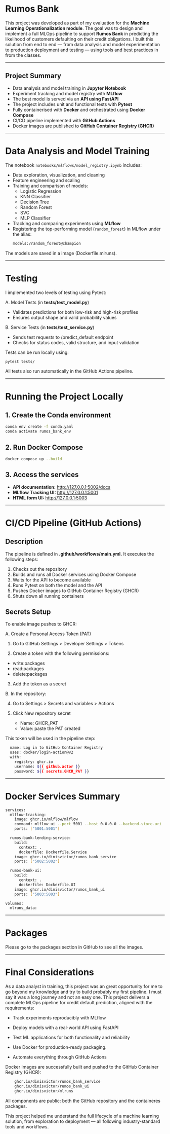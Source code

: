 # Rumos Bank

This project was developed as part of my evaluation for the **Machine Learning Operationalization module**. The goal was to design and implement a full MLOps pipeline to support **Rumos Bank** in predicting the likelihood of customers defaulting on their credit obligations.
I built this solution from end to end — from data analysis and model experimentation to production deployment and testing — using tools and best practices in from the classes.

---

## Project Summary

- Data analysis and model training in **Jupyter Notebook**
- Experiment tracking and model registry with **MLflow**
- The best model is served via an **API using FastAPI**
- The project includes unit and functional tests with **Pytest**
- Fully containerised with **Docker** and orchestrated using **Docker Compose**
- CI/CD pipeline implemented with **GitHub Actions**
- Docker images are published to **GitHub Container Registry (GHCR)**

---

# Data Analysis and Model Training

The notebook `notebooks/mlflows/model_registry.ipynb` includes:

- Data exploration, visualization, and cleaning
- Feature engineering and scaling  
- Training and comparison of models:
  - Logistic Regression
  - KNN Classifier
  - Decision Tree
  - Random Forest
  - SVC
  - MLP Classifier
- Tracking and comparing experiments using **MLflow**  
- Registering the top-performing model (`random_forest`) in MLflow under the alias:  
  ```bash
  models:/random_forest@champion

The models are saved in a image (Dockerfile.mlruns).

  ---

# Testing

I implemented two levels of testing using Pytest:

A. Model Tests (in **tests/test_model.py**)

- Validates predictions for both low-risk and high-risk profiles
- Ensures output shape and valid probability values

B. Service Tests (in **tests/test_service.py**)

- Sends test requests to /predict_default endpoint
- Checks for status codes, valid structure, and input validation

Tests can be run locally using:

```bash
pytest tests/
```

All tests also run automatically in the GitHub Actions pipeline. 

---

# Running the Project Locally

## 1. Create the Conda environment
```bash 
conda env create -f conda.yaml
conda activate rumos_bank_env
```

## 2. Run Docker Compose

```bash
docker compose up --build
```

## 3. Access the services

- **API documentation:** http://127.0.0.1:5002/docs  
- **MLflow Tracking UI:** http://127.0.0.1:5001  
- **HTML form UI:** http://127.0.0.1:5003  

---

# CI/CD Pipeline (GitHub Actions)

## Description

The pipeline is defined in **.github/workflows/main.yml.** It executes the following steps:

1.	Checks out the repository
2.	Builds and runs all Docker services using Docker Compose
3.	Waits for the API to become available
4.	Runs Pytest on both the model and the API
5.	Pushes Docker images to GitHub Container Registry (GHCR)
6.	Shuts down all running containers

## Secrets Setup

To enable image pushes to GHCR:

A. Create a Personal Access Token (PAT)

1. Go to GitHub Settings > Developer Settings > Tokens

2. Create a token with the following permissions:

  - write:packages
  - read:packages
  - delete:packages

3. Add the token as a secret

B. In the repository:

4. Go to Settings > Secrets and variables > Actions

5. Click New repository secret

   - Name: GHCR_PAT
   - Value: paste the PAT created

This token will be used in the pipeline step:

```bash
  name: Log in to GitHub Container Registry
  uses: docker/login-action@v2
  with:
    registry: ghcr.io
    username: ${{ github.actor }}
    password: ${{ secrets.GHCR_PAT }}
```

---

# Docker Services Summary

```bash
services:
  mlflow-tracking:
    image: ghcr.io/mlflow/mlflow
    command: mlflow ui --port 5001 --host 0.0.0.0 --backend-store-uri ./mlruns --artifacts-destination ./mlruns
    ports: ["5001:5001"]

  rumos-bank-lending-service:
    build:
      context: .
      dockerfile: Dockerfile.Service
    image: ghcr.io/dinisvictor/rumos_bank_service
    ports: ["5002:5002"]

  rumos-bank-ui:
    build:
      context: .
      dockerfile: Dockerfile.UI
    image: ghcr.io/dinisvictor/rumos_bank_ui
    ports: ["5003:5003"]

volumes:
  mlruns_data:
```

---

# Packages

Please go to the packages section in GitHub to see all the images.

---

# Final Considerations

As a data analyst in training, this project was an great opportunity for me to go beyond my knowledge and try to build probably my first pipeline. I must say it was a long journey and not an easy one. 
This project delivers a complete MLOps pipeline for credit default prediction, aligned with the requirements:

- Track experiments reproducibly with MLflow

- Deploy models with a real-world API using FastAPI

- Test ML applications for both functionality and reliability

- Use Docker for production-ready packaging.

- Automate everything through GitHub Actions

Docker images are successfully built and pushed to the GitHub Container Registry (GHCR):

```bash
    ghcr.io/dinisvictor/rumos_bank_service
    ghcr.io/dinisvictor/rumos_bank_ui
    ghcr.io/dinisvictor/mlruns 
```

All components are public: both the GitHub repository and the containeres packages.

This project helped me understand the full lifecycle of a machine learning solution, from exploration to deployment — all following industry-standard tools and workflows.
